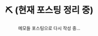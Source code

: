 ---
title: "⛏ (현재 포스팅 정리 중)"
subtitle: "메모들 포스팅으로 다시 작성 중..."
created_at: 9999-12-31
draft: true
---